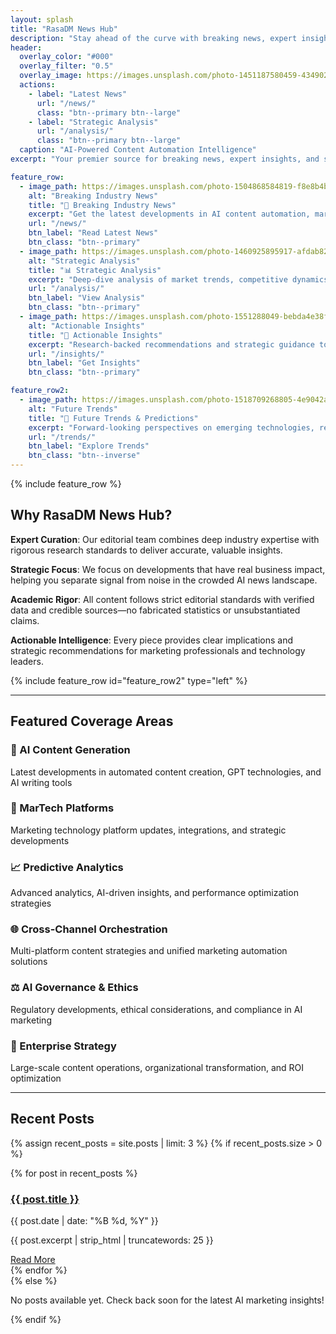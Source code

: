 ```yaml
---
layout: splash
title: "RasaDM News Hub"
description: "Stay ahead of the curve with breaking news, expert insights, and in-depth analysis on AI-powered content automation and marketing technology trends."
header:
  overlay_color: "#000"
  overlay_filter: "0.5"
  overlay_image: https://images.unsplash.com/photo-1451187580459-43490279c0fa?ixlib=rb-4.0.3&auto=format&fit=crop&w=1920&q=80
  actions:
    - label: "Latest News"
      url: "/news/"
      class: "btn--primary btn--large"
    - label: "Strategic Analysis"
      url: "/analysis/"
      class: "btn--primary btn--large"
  caption: "AI-Powered Content Automation Intelligence"
excerpt: "Your premier source for breaking news, expert insights, and strategic analysis in the rapidly evolving world of AI-powered content automation and marketing technology."

feature_row:
  - image_path: https://images.unsplash.com/photo-1504868584819-f8e8b4b6d7e3?ixlib=rb-4.0.3&auto=format&fit=crop&w=600&q=80
    alt: "Breaking Industry News"
    title: "🚀 Breaking Industry News"
    excerpt: "Get the latest developments in AI content automation, marketing technology platforms, and industry-shaping announcements before they become mainstream."
    url: "/news/"
    btn_label: "Read Latest News"
    btn_class: "btn--primary"
  - image_path: https://images.unsplash.com/photo-1460925895917-afdab827c52f?ixlib=rb-4.0.3&auto=format&fit=crop&w=600&q=80
    alt: "Strategic Analysis"
    title: "📊 Strategic Analysis"
    excerpt: "Deep-dive analysis of market trends, competitive dynamics, and technological breakthroughs that impact content automation and marketing effectiveness."
    url: "/analysis/"
    btn_label: "View Analysis"
    btn_class: "btn--primary"
  - image_path: https://images.unsplash.com/photo-1551288049-bebda4e38f71?ixlib=rb-4.0.3&auto=format&fit=crop&w=600&q=80
    alt: "Actionable Insights"
    title: "🎯 Actionable Insights"
    excerpt: "Research-backed recommendations and strategic guidance to help you leverage AI technologies for competitive advantage."
    url: "/insights/"
    btn_label: "Get Insights"
    btn_class: "btn--primary"

feature_row2:
  - image_path: https://images.unsplash.com/photo-1518709268805-4e9042af2176?ixlib=rb-4.0.3&auto=format&fit=crop&w=800&q=80
    alt: "Future Trends"
    title: "🔮 Future Trends & Predictions"
    excerpt: "Forward-looking perspectives on emerging technologies, regulatory developments, and market shifts that will shape the industry. Stay ahead with our expert forecasting and trend analysis."
    url: "/trends/"
    btn_label: "Explore Trends"
    btn_class: "btn--inverse"
---
```


{% include feature_row %}

## Why RasaDM News Hub?

**Expert Curation**: Our editorial team combines deep industry expertise with rigorous research standards to deliver accurate, valuable insights.

**Strategic Focus**: We focus on developments that have real business impact, helping you separate signal from noise in the crowded AI news landscape.

**Academic Rigor**: All content follows strict editorial standards with verified data and credible sources—no fabricated statistics or unsubstantiated claims.

**Actionable Intelligence**: Every piece provides clear implications and strategic recommendations for marketing professionals and technology leaders.

{% include feature_row id="feature_row2" type="left" %}

---

## Featured Coverage Areas

### 🤖 AI Content Generation
Latest developments in automated content creation, GPT technologies, and AI writing tools

### 🔧 MarTech Platforms
Marketing technology platform updates, integrations, and strategic developments

### 📈 Predictive Analytics
Advanced analytics, AI-driven insights, and performance optimization strategies

### 🌐 Cross-Channel Orchestration
Multi-platform content strategies and unified marketing automation solutions

### ⚖️ AI Governance & Ethics
Regulatory developments, ethical considerations, and compliance in AI marketing

### 🏢 Enterprise Strategy
Large-scale content operations, organizational transformation, and ROI optimization

---

## Recent Posts

{% assign recent_posts = site.posts | limit: 3 %}
{% if recent_posts.size > 0 %}
<div class="simple-grid">
  {% for post in recent_posts %}
  <div class="simple-card">
    <h3><a href="{{ post.url }}">{{ post.title }}</a></h3>
    <p class="post-meta">{{ post.date | date: "%B %d, %Y" }}</p>
    <p>{{ post.excerpt | strip_html | truncatewords: 25 }}</p>
    <a href="{{ post.url }}" class="btn btn--primary btn--small">Read More</a>
  </div>
  {% endfor %}
</div>
{% else %}
<p>No posts available yet. Check back soon for the latest AI marketing insights!</p>
{% endif %} 